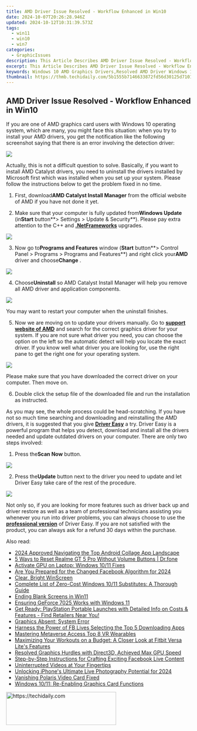 ```yaml
---
title: AMD Driver Issue Resolved - Workflow Enhanced in Win10
date: 2024-10-07T20:26:28.946Z
updated: 2024-10-12T10:31:39.573Z
tags:
  - win11
  - win10
  - win7
categories:
  - GraphicIssues
description: This Article Describes AMD Driver Issue Resolved - Workflow Enhanced in Win10
excerpt: This Article Describes AMD Driver Issue Resolved - Workflow Enhanced in Win10
keywords: Windows 10 AMD Graphics Drivers,Resolved AMD Driver Windows 10 Compatibility,Improved AMD Driver Performance on Windows 10,AMD Drivers Update for Enhanced System Workflow,Win10 AMD Graphics Driver Optimization Guide,Troubleshooting AMD Driver Issues in Win10,amd driver issue resolved workflow enhanced in win10
thumbnail: https://thmb.techidaily.com/5b1555b7146633872fd56d30125d7101353d43d4ee7f4ba1a4a67766b9a7e657.jpg
---
```


## AMD Driver Issue Resolved - Workflow Enhanced in Win10

If you are one of AMD graphics card users with Windows 10 operating system, which are many, you might face this situation: when you try to install your AMD drivers, you get the notification like the following screenshot saying that there is an error involving the detection driver:
  
![](https://images.drivereasy.com/wp-content/uploads/2016/11/failed-to-load-detection-driver.png)
  
 Actually, this is not a difficult question to solve. Basically, if you want to install AMD Catalyst drivers, you need to uninstall the drivers installed by Microsoft first which was installed when you set up your system. Please follow the instructions below to get the problem fixed in no time.
  
 1) First, download**AMD Catalyst Install Manager** from the official website of AMD if you have not done it yet.
  
 2) Make sure that your computer is fully updated from**Windows Update** (in**Start** button**\> Settings > Update & Security**). Please pay extra attention to the C++ and [**.NetFrameworks**](https://tools.techidaily.com/drivereasy/download/) upgrades.
  
![](https://images.drivereasy.com/wp-content/uploads/2016/11/check-for-update-in-windows-10-600x481.jpg)

 3) Now go to**Programs and Features** window (**Start** button**\> Control Panel > Programs > Programs and Features**) and right click your**AMD** driver and choose**Change** .
  
![](https://images.drivereasy.com/wp-content/uploads/2016/11/control-panel-programs-programs-and-features-change-amd.jpg)

 4) Choose**Uninstall** so AMD Catalyst Install Manager will help you remove all AMD driver and application components.
  
![](https://images.drivereasy.com/wp-content/uploads/2016/11/amd-catalyst-install-manager.jpg)
  
 You may want to restart your computer when the uninstall finishes.
  
 5) Now we are moving on to update your drivers manually. Go to **[support website of AMD](http://support.amd.com/en-us/download)**  and search for the correct graphics driver for your system. If you are not sure what driver you need, you can choose the option on the left so the automatic detect will help you locate the exact driver. If you know well what driver you are looking for, use the right pane to get the right one for your operating system.
  
![](https://images.drivereasy.com/wp-content/uploads/2016/11/support-website-of-amd.jpg)
  
 Please make sure that you have downloaded the correct driver on your computer. Then move on.
  
 6) Double click the setup file of the downloaded file and run the installation as instructed.
  
 As you may see, the whole process could be head-scratching. If you have not so much time searching and downloading and reinstalling the AMD drivers, it is suggested that you give [**Driver Easy**](https://tools.techidaily.com/drivereasy/download/) a try. Driver Easy is a powerful program that helps you detect, download and install all the drivers needed and update outdated drivers on your computer. There are only two steps involved:
  
 1) Press the**Scan Now** button.
  
![](https://images.drivereasy.com/wp-content/uploads/2017/04/img_58e899261a7fe.png)

 2) Press the**Update** button next to the driver you need to update and let Driver Easy take care of the rest of the procedure.
  
![](https://images.drivereasy.com/wp-content/uploads/2017/04/img_58e899330fa48.jpg)

 Not only so, if you are looking for more features such as driver back up and driver restore as well as a team of professional technicians assisting you whenever you run into driver problems, you can always choose to use the [**professional version**](https://tools.techidaily.com/drivereasy/download/) of Driver Easy. If you are not satisfied with the product, you can always ask for a refund 30 days within the purchase.

<ins class="adsbygoogle"
     style="display:block"
     data-ad-format="autorelaxed"
     data-ad-client="ca-pub-7571918770474297"
     data-ad-slot="1223367746"></ins>

<ins class="adsbygoogle"
     style="display:block"
     data-ad-client="ca-pub-7571918770474297"
     data-ad-slot="8358498916"
     data-ad-format="auto"
     data-full-width-responsive="true"></ins>

<span class="atpl-alsoreadstyle">Also read:</span>
<div><ul>
<li><a href="https://extra-guidance.techidaily.com/2024-approved-navigating-the-top-android-collage-app-landscape/"><u>2024 Approved Navigating the Top Android Collage App Landscape</u></a></li>
<li><a href="https://phone-solutions.techidaily.com/5-ways-to-reset-realme-gt-5-pro-without-volume-buttons-drfone-by-drfone-reset-android-reset-android/"><u>5 Ways to Reset Realme GT 5 Pro Without Volume Buttons | Dr.fone</u></a></li>
<li><a href="https://graphic-issues.techidaily.com/activate-gpu-on-laptop-windows-1011-fixes/"><u>Activate GPU on Laptop: Windows 10/11 Fixes</u></a></li>
<li><a href="https://facebook-video-files.techidaily.com/are-you-prepared-for-the-changed-facebook-algorithm-for-2024/"><u>Are You Prepared for the Changed Facebook Algorithm for 2024</u></a></li>
<li><a href="https://graphic-issues.techidaily.com/clear-bright-winscreen/"><u>Clear, Bright WinScreen</u></a></li>
<li><a href="https://discover-exceptional.techidaily.com/complete-list-of-zero-cost-windows-1011-substitutes-a-thorough-guide/"><u>Complete List of Zero-Cost Windows 10/11 Substitutes: A Thorough Guide</u></a></li>
<li><a href="https://graphic-issues.techidaily.com/ending-blank-screens-in-win11/"><u>Ending Blank Screens in Win11</u></a></li>
<li><a href="https://graphic-issues.techidaily.com/ensuring-geforce-7025-works-with-windows-11/"><u>Ensuring GeForce 7025 Works with Windows 11</u></a></li>
<li><a href="https://technical-tips.techidaily.com/get-ready-playstation-portable-launches-with-detailed-info-on-costs-and-features-find-retailers-near-you/"><u>Get Ready: PlayStation Portable Launches with Detailed Info on Costs & Features - Find Retailers Near You!</u></a></li>
<li><a href="https://graphic-issues.techidaily.com/graphics-absent-system-error/"><u>Graphics Absent: System Error</u></a></li>
<li><a href="https://facebook-video-content.techidaily.com/harness-the-power-of-fb-lives-selecting-the-top-5-downloading-apps/"><u>Harness the Power of FB Lives Selecting the Top 5 Downloading Apps</u></a></li>
<li><a href="https://fox-direct.techidaily.com/mastering-metaverse-access-top-8-vr-wearables/"><u>Mastering Metaverse Access Top 8 VR Wearables</u></a></li>
<li><a href="https://buynow-info.techidaily.com/maximizing-your-workouts-on-a-budget-a-closer-look-at-fitbit-versa-lites-features/"><u>Maximizing Your Workouts on a Budget: A Closer Look at Fitbit Versa Lite's Features</u></a></li>
<li><a href="https://graphic-issues.techidaily.com/resolved-graphics-hurdles-with-direct3d-achieved-max-gpu-speed/"><u>Resolved Graphics Hurdles with Direct3D, Achieved Max GPU Speed</u></a></li>
<li><a href="https://facebook.techidaily.com/step-by-step-instructions-for-crafting-exciting-facebook-live-content/"><u>Step-by-Step Instructions for Crafting Exciting Facebook Live Content</u></a></li>
<li><a href="https://graphic-issues.techidaily.com/uninterrupted-videos-at-your-fingertips/"><u>Uninterrupted Videos at Your Fingertips</u></a></li>
<li><a href="https://some-guidance.techidaily.com/unlocking-iphones-ultimate-live-photography-potential-for-2024/"><u>Unlocking iPhone's Ultimate Live Photography Potential for 2024</u></a></li>
<li><a href="https://graphic-issues.techidaily.com/vanishing-polaris-video-card-fixed/"><u>Vanishing Polaris Video Card Fixed</u></a></li>
<li><a href="https://graphic-issues.techidaily.com/windows-1011-re-enabling-graphics-card-functions/"><u>Windows 10/11: Re-Enabling Graphics Card Functions</u></a></li>
</ul></div>

<!-- affiliate ads begin -->
<a href="https://aligracehair.sjv.io/c/5597632/2135369/19272" target="_top" id="2135369">
  <img src="//a.impactradius-go.com/display-ad/19272-2135369" border="0" alt="https://techidaily.com" width="300" height="90"/>
</a>
<img height="0" width="0" src="https://aligracehair.sjv.io/i/5597632/2135369/19272" style="position:absolute;visibility:hidden;" border="0" />
<!-- affiliate ads end -->

